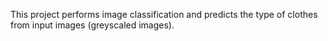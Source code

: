This project performs image classification and predicts the type of clothes from input images (greyscaled images).
